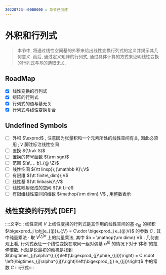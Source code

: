 ```yaml
---
20220723--0000000 : 章节已创建
---
```

# 外积和行列式

> 本节中, 将通过线性空间基的外积来给出线性变换行列式的定义并揭示其几何意义. 
> 而后, 通过定义矩阵的行列式, 通过具体计算的方式来证明线性变换的行列式与基的选取无关. 

## RoadMap

- [x] 线性变换的行列式
- [x] 矩阵的行列式
- [x] 行列式的值与基无关
- [x] 行列式与线性变换复合

## Undefined Symbols

- [ ] 外积 $\exprod$ , 注意因为张量积和一个元素所处的线性空间有关, 因此必须用 $;V$ 脚注标注线性空间
- [ ] 置换 ${\frak S}$
- [ ] 置换的符号函数 ${\rm sgn}$
- [ ] 范围 $[a\, .. b]_{@ \Z}$
- [ ] 线性空间 ${\tt linsp}\;{\mathbb K}\;V$
- [ ] 有限维 ${\tt finite\_dim}\;V$
- [ ] 线性基 ${\tt linbasis}\;V$
- [ ] 线性映射张成的空间 ${\tt Lin}$
- [ ] 有限维线性空间的维数 $\mathop{\rm dimn} V$ , 用整数表示

## 线性变换的行列式 [DEF]
::::文字::::
线性空间 $V$ 上线性变换的行列式是其作用的线性空间的基 $e_{(j)}$ 的楔积 $\bigexprod_j \phi(e_{(j)})_{;V} = C\cdot \bigexprod_j e_{(j);V}$ 的参数 $C$ . 
其中纯量乘法 $\cdot$ 取 $V^{\otimes n}$ 上的纯量乘法, 其中 $n = \mathop{\rm dimn} V$ . 
几何直观上看, 行列式表征一个线性变换在取同一组对偶基 $\alpha^{(j)}$ 的情况下对于'体积'的拉伸倍数. 
也就是说最初的动机是找到 $(\bigtimes_{j}\alpha^{(j)})\left(\bigexprod_{j}\phi(e_{(j)})\right) = C \cdot \left(\bigtimes_{j}\alpha^{(j)}\right)\left(\bigexprod_{j} e_{(j)}\right)$ 中的常数 $C$
::::形式::::
